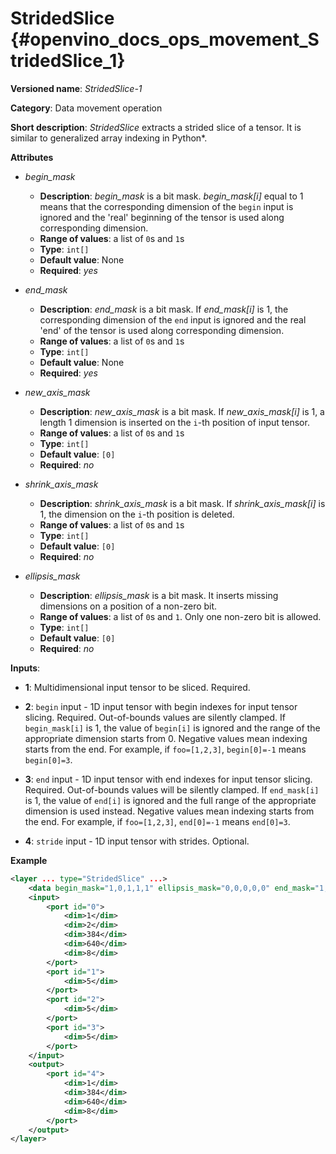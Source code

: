# StridedSlice {#openvino_docs_ops_movement_StridedSlice_1}

**Versioned name**: *StridedSlice-1*

**Category**: Data movement operation

**Short description**: *StridedSlice* extracts a strided slice of a tensor.
 It is similar to generalized array indexing in Python\*.

**Attributes**

*   *begin_mask*

    * **Description**: *begin_mask* is a bit mask. *begin_mask[i]* equal to 1 means that the corresponding dimension of the `begin` input is ignored and the 'real' beginning of the tensor is used along corresponding dimension.
    * **Range of values**: a list of `0`s and `1`s
    * **Type**: `int[]`
    * **Default value**: None
    * **Required**: *yes*

*   *end_mask*

    * **Description**: *end_mask* is a bit mask. If *end_mask[i]* is 1, the corresponding dimension of the `end` input is ignored and the real 'end' of the tensor is used along corresponding dimension.
    * **Range of values**: a list of `0`s and `1`s
    * **Type**: `int[]`
    * **Default value**: None
    * **Required**: *yes*

*   *new_axis_mask*

    * **Description**: *new_axis_mask* is a bit mask. If *new_axis_mask[i]* is 1, a length 1 dimension is inserted on the `i`-th position of input tensor.
    * **Range of values**: a list of `0`s and `1`s
    * **Type**: `int[]`
    * **Default value**: `[0]`
    * **Required**: *no*

*   *shrink_axis_mask*

    * **Description**: *shrink_axis_mask* is a bit mask. If *shrink_axis_mask[i]* is 1, the dimension on the `i`-th position is deleted.
    * **Range of values**: a list of `0`s and `1`s
    * **Type**: `int[]`
    * **Default value**: `[0]`
    * **Required**: *no*

*   *ellipsis_mask*

    * **Description**: *ellipsis_mask* is a bit mask. It inserts missing dimensions on a position of a non-zero bit.
    * **Range of values**: a list of `0`s and `1`. Only one non-zero bit is allowed.
    * **Type**: `int[]`
    * **Default value**: `[0]`
    * **Required**: *no*

**Inputs**:

*   **1**: Multidimensional input tensor to be sliced. Required.

*   **2**: `begin` input - 1D input tensor with begin indexes for input tensor slicing. Required.
           Out-of-bounds values are silently clamped. If `begin_mask[i]` is 1, the value of `begin[i]` is ignored
           and the range of the appropriate dimension starts from 0.
           Negative values mean indexing starts from the end. For example, if `foo=[1,2,3]`, `begin[0]=-1` means `begin[0]=3`.

*   **3**: `end` input - 1D input tensor with end indexes for input tensor slicing. Required.
           Out-of-bounds values will be silently clamped. If `end_mask[i]` is 1, the value of `end[i]` is ignored
           and the full range of the appropriate dimension is used instead.
           Negative values mean indexing starts from the end. For example, if `foo=[1,2,3]`, `end[0]=-1` means `end[0]=3`.

*   **4**: `stride` input - 1D input tensor with strides. Optional.

**Example**
```xml
<layer ... type="StridedSlice" ...>
    <data begin_mask="1,0,1,1,1" ellipsis_mask="0,0,0,0,0" end_mask="1,0,1,1,1" new_axis_mask="0,0,0,0,0" shrink_axis_mask="0,1,0,0,0"/>
    <input>
        <port id="0">
            <dim>1</dim>
            <dim>2</dim>
            <dim>384</dim>
            <dim>640</dim>
            <dim>8</dim>
        </port>
        <port id="1">
            <dim>5</dim>
        </port>
        <port id="2">
            <dim>5</dim>
        </port>
        <port id="3">
            <dim>5</dim>
        </port>
    </input>
    <output>
        <port id="4">
            <dim>1</dim>
            <dim>384</dim>
            <dim>640</dim>
            <dim>8</dim>
        </port>
    </output>
</layer>
```